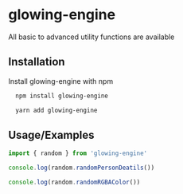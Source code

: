 # glowing-engine
All basic to advanced utility functions are available 
## Installation

Install glowing-engine with npm

```bash
  npm install glowing-engine
```
```bash
  yarn add glowing-engine
```

## Usage/Examples

```javascript
import { random } from 'glowing-engine'

console.log(random.randomPersonDeatils())

console.log(random.randomRGBAColor())

```

